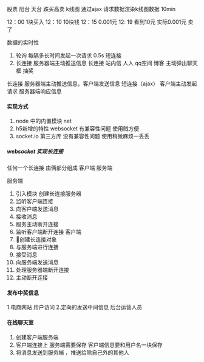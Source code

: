 股票 阳台 天台
跌买高卖 k线图 
通过ajax 请求数据渲染k线图数据 10min 

12：00    1块买入
12：10    10块钱
12：15    0.001元 
12: 19    看到10元  实际0.001元  卖了

数据的实时性 
1. 轮询 每隔多长时间发起一次请求  0.5s  短连接
2. 长连接 
服务器端主动推送信息 长连接
站内信 人人 qq空间  博客 主动弹出聊天框
抽奖

长连接  服务器端主动推送信息，客户端发送信息
短连接（ajax） 客户端主动发起请求 服务器端响应信息

#### 实现方式
1. node 中的内置模块  net 
2. h5新增的特性 websocket  有兼容性问题 使用贼方便
3. socket.io   第三方库    没有兼容性问题 使用稍微麻烦一丢丢   

##### websocket 实现长连接 
任何一个长连接 由俩部分组成 客户端 服务端

服务端
1. 引入模块 创建长连接服务器
2. 监听客户端连接 
3. 向客户端发送消息
4. 接收消息
5. 服务主动断开连接
6. 监听客户端断开连接
客户端
1. 创建长连接对象
2. 与服务端进行连接
3. 接受消息
4. 向服务端发送消息
5. 处理服务器端断开连接
6. 主动断开连接

#### 发布中奖信息
1.电商网站 用户访问 
2.定向的发送中间信息 后台运营人员
#### 在线聊天室
1. 创建客户端服务端
2. 客户端连接上 服务端需要保存 客户端信息要和用户名一块保存
3. 将消息发送到服务端 ，推送给除自己外的其他人